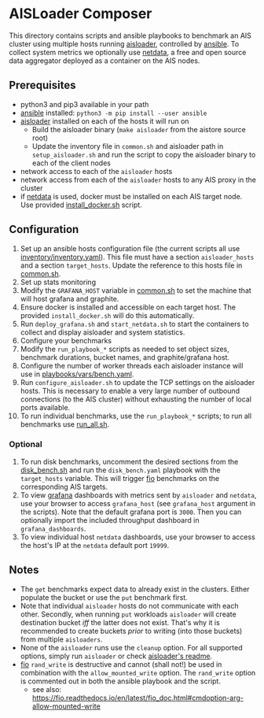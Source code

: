 # AISLoader Composer

This directory contains scripts and ansible playbooks to benchmark an AIS cluster using multiple hosts running [aisloader](/bench/tools/aisloader), controlled by [ansible](https://github.com/ansible/ansible). To collect system metrics we optionally use [netdata](https://www.netdata.cloud/), a free and open source data aggregator deployed as a container on the AIS nodes.

## Prerequisites

- python3 and pip3 available in your path
- [ansible](https://github.com/ansible/ansible) installed: `python3 -m pip install --user ansible`
- [aisloader](/docs/aisloader.md) installed on each of the hosts it will run on
  - Build the aisloader binary (`make aisloader` from the aistore source root) 
  - Update the inventory file in `common.sh` and aisloader path in `setup_aisloader.sh` and run the script to copy the aisloader binary to each of the client nodes
- network access to each of the `aisloader` hosts
- network access from each of the `aisloader` hosts to any AIS proxy in the cluster
- if [netdata](https://www.netdata.cloud/) is used, docker must be installed on each AIS target node. Use provided [install_docker.sh](install_docker.sh) script.

## Configuration

1. Set up an ansible hosts configuration file (the current scripts all use [inventory/inventory.yaml](inventory/inventory.yaml)). This file must have a section `aisloader_hosts` and a section `target_hosts`. Update the reference to this hosts file in [common.sh](common.sh).
2. Set up stats monitoring
  1. Modify the `GRAFANA_HOST` variable in [common.sh](common.sh) to set the machine that will host grafana and graphite.
  2. Ensure docker is installed and accessible on each target host. The provided `install_docker.sh` will do this automatically.
  3. Run `deploy_grafana.sh` and `start_netdata.sh` to start the containers to collect and display aisloader and system statistics.
3. Configure your benchmarks
  1. Modify the `run_playbook_*` scripts as needed to set object sizes, benchmark durations, bucket names, and graphite/grafana host.
  2. Configure the number of worker threads each aisloader instance will use in [playbooks/vars/bench.yaml](/bench/tools/aisloader-composer/playbooks/vars/bench.yaml).
4. Run `configure_aisloader.sh` to update the TCP settings on the aisloader hosts. This is necessary to enable a very large number of outbound connections (to the AIS cluster) without exhausting the number of local ports available. 
5. To run individual benchmarks, use the `run_playbook_*` scripts; to run all benchmarks use [run_all.sh](run_all.sh).

### Optional

1. To run disk benchmarks, uncomment the desired sections from the [disk_bench.sh](/bench/aisloader-composer/playbooks/scripts/disk_bench.sh) and run the `disk_bench.yaml` playbook with the `target_hosts` variable. This will trigger [fio](https://github.com/axboe/fio) benchmarks on the corresponding AIS targets.
2. To view [grafana](https://github.com/grafana/grafana) dashboards with metrics sent by `aisloader` and `netdata`, use your browser to access `grafana_host` (see `grafana_host` argument in the scripts). Note that the default grafana port is `3000`. Then you can optionally import the included throughput dashboard in `grafana_dashboards`.
3. To view individual host `netdata` dashboards, use your browser to access the host's IP at the `netdata` default port `19999`.


## Notes

 - The `get` benchmarks expect data to already exist in the clusters. Either populate the bucket or use the `put` benchmark first.
 - Note that individual `aisloader` hosts do not communicate with each other. Secondly, when running `put` workloads `aisloader` will create destination bucket _iff_ the latter does not exist. That's why it is recommended to create buckets _prior_ to writing (into those buckets) from multiple `aisloaders`.
 - None of the `aisloader` runs use the `cleanup` option. For all supported options, simply run `aisloader` or check [aisloader's readme](/docs/aisloader.md).
 - [fio](https://github.com/axboe/fio) `rand_write` is destructive and cannot (shall not!) be used in combination with the `allow_mounted_write` option. The `rand_write` option is commented out in both the ansible playbook and the script.
   - see also: https://fio.readthedocs.io/en/latest/fio_doc.html#cmdoption-arg-allow-mounted-write
